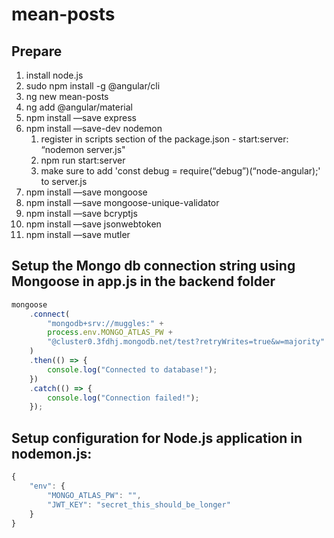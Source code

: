 # mean-posts

## Prepare

1. install node.js
2. sudo npm install -g @angular/cli
3. ng new mean-posts
4. ng add @angular/material
5. npm install —save express
6. npm install —save-dev nodemon
    1. register in scripts section of the package.json - start:server: “nodemon server.js"
    2. npm run start:server
    3. make sure to add 'const debug = require(“debug”)(“node-angular);' to server.js
7. npm install —save mongoose
8. npm install —save mongoose-unique-validator
9. npm install —save bcryptjs
10. npm install —save jsonwebtoken
11. npm install —save mutler

## Setup the Mongo db connection string using Mongoose in app.js in the backend folder

```javascript
mongoose
    .connect(
        "mongodb+srv://muggles:" +
        process.env.MONGO_ATLAS_PW +
        "@cluster0.3fdhj.mongodb.net/test?retryWrites=true&w=majority"
    )    
    .then(() => {
        console.log("Connected to database!");
    })
    .catch(() => {
        console.log("Connection failed!");
    });
```
    
## Setup configuration for Node.js application in nodemon.js:

``` javascript
{
    "env": {
        "MONGO_ATLAS_PW": "",
        "JWT_KEY": "secret_this_should_be_longer"
    }
}
```
